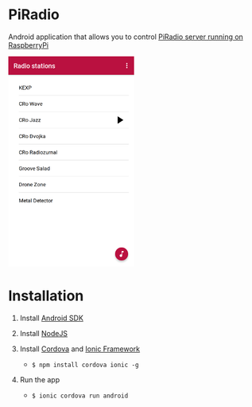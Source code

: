 # PiRadio

Android application that allows you to control [PiRadio server running on RaspberryPi](https://github.com/stepanmracek/piradio-py)

![Screenshot](screenshot.png)

# Installation

1. Install [Android SDK](https://developer.android.com/studio/?hl=ja#downloads)
2. Install [NodeJS](https://nodejs.org/en/)
3. Install [Cordova](https://cordova.apache.org/) and [Ionic Framework](https://ionicframework.com/)
   - `$ npm install cordova ionic -g`

4. Run the app
   - `$ ionic cordova run android`
